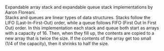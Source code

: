 Expandable array stack and expandable queue stack implementations by Aaron Floreani. <br />
Stacks and queues are linear types of data structures. Stacks follow the LIFO (Last-In-First-Out) order, while a queue follows FIFO (First Out In First Out) order. In this implementation each stack and queue both start as arrays with a capacity of 16. Then, when they fill up, the contents are copied to a new array that is twice the size. If the contents of the array get too small (1/4 of the capacity), then it shrinks to half the size.  <br />
